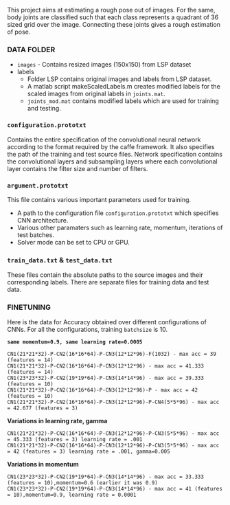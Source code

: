 This project aims at estimating a rough pose out of images. For the same, body joints are classified
such that each class represents a quadrant of 36 sized grid over the image. Connecting these joints gives
a rough estimation of pose.
	
### DATA FOLDER
- `images` - Contains resized images (150x150) from LSP dataset
- labels
	- Folder LSP contains original images and labels from LSP dataset.
	- A matlab script makeScaledLabels.m creates modified labels for the scaled images from original labels in `joints.mat`.
	- `joints_mod.mat` contains modified labels which are used for training and testing.


### `configuration.prototxt`
Contains the entire specification of the convolutional neural network according to the format
required by the caffe framework.
It also specifies the path of the training and test source files.
Network specification contains the convolutional layers and subsampling layers where each convolutional
layer contains the filter size and number of filters.


### `argument.prototxt`
This file contains various important parameters used for training.
- A path to the configuration file `configuration.prototxt` which specifies CNN architecture.
- Various other paramaters such as learning rate, momentum, iterations of test batches.
- Solver mode can be set to CPU or GPU.

### `train_data.txt` & `test_data.txt`
These files contain the absolute paths to the source images and their corresponding labels.
There are separate files for training data and test data.

### FINETUNING
Here is the data for Accuracy obtained over different configurations of CNNs.
For all the configurations, training `batchsize` is 10.

**`same momentum=0.9, same learning rate=0.0005`**
```
CN1(21*21*32)-P-CN2(16*16*64)-P-CN3(12*12*96)-F(1032) - max acc = 39 (features = 14)
CN1(21*21*32)-P-CN2(16*16*64)-P-CN3(12*12*96) - max acc = 41.333 (features = 14)
CN1(23*23*32)-P-CN2(19*19*64)-P-CN3(14*14*96) - max acc = 39.333 (features = 10)
CN1(21*21*32)-P-CN2(16*16*64)-P-CN3(12*12*96)-P - max acc = 42 (features = 10)
CN1(21*21*32)-P-CN2(16*16*64)-P-CN3(12*12*96)-P-CN4(5*5*96) - max acc = 42.677 (features = 3)
```

**Variations in learning rate, gamma**
```
CN1(21*21*32)-P-CN2(16*16*64)-P-CN3(12*12*96)-P-CN3(5*5*96) - max acc = 45.333 (features = 3) learning rate = .001
CN1(21*21*32)-P-CN2(16*16*64)-P-CN3(12*12*96)-P-CN3(5*5*96) - max acc = 42 (features = 3) learning rate = .001, gamma=0.005
```

**Variations in momentum**
```
CN1(23*23*32)-P-CN2(19*19*64)-P-CN3(14*14*96) - max acc = 33.333 (features = 10),momentum=0.6 (earlier it was 0.9)
CN1(23*23*32)-P-CN2(19*19*64)-P-CN3(14*14*96) - max acc = 41 (features = 10),momentum=0.9, learning rate = 0.0001
```
